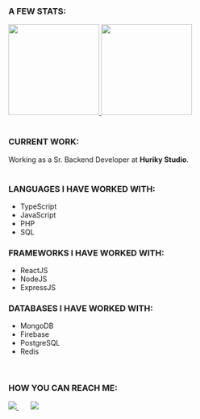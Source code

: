 ### A FEW STATS:
<div>
  <a href="https://github.com/marcelino-borges">
    <img height="180em" src="https://github-readme-stats.vercel.app/api?username=NickolayKu&show_icons=true&theme=dracula&include_all_commits=true&count_private=true"/>   
    <img height="180em" src="https://github-readme-stats.vercel.app/api/top-langs/?username=NickolayKu&layout=compact&langs_count=7&theme=dracula"/>
  </a>
</div>
<br />

### CURRENT WORK:
Working as a Sr. Backend Developer at <b>Huriky Studio</b>.
<br />
<br />
  
### LANGUAGES I HAVE WORKED WITH:
<ul>
  <li>TypeScript</li>
  <li>JavaScript</li>
  <li>PHP</li>
  <li>SQL</li>
</ul>  
  
### FRAMEWORKS I HAVE WORKED WITH:
<ul>
  <li>ReactJS</li>
  <li>NodeJS</li>
  <li>ExpressJS</li>
</ul>  
  
### DATABASES I HAVE WORKED WITH:
<ul>
  <li>MongoDB</li>
  <li>Firebase</li>
  <li>PostgreSQL</li>
  <li>Redis</li>
</ul>  
<br />
 
### HOW YOU CAN REACH ME:
<div>
  <a href = "mailto:nickolay.kurnosov@gmail.com">
    <img src="https://img.shields.io/badge/-GMail-%23333?style=for-the-badge&logo=gmail&logoColor=white">
  </a>&nbsp;&nbsp;&nbsp;&nbsp;&nbsp;
  <a href="https://t.me/ni_cko_lay" target="_blank">
    <img src="https://img.shields.io/badge/-Telegram-%230077B5?style=for-the-badge&logo=telegram&logoColor=white" target="_blank">
  </a>  
</div>

